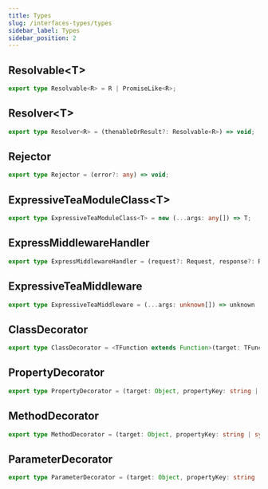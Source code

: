 ```yaml
---
title: Types
slug: /interfaces-types/types
sidebar_label: Types
sidebar_position: 2
---
```


## Resolvable<T\>
```typescript
export type Resolvable<R> = R | PromiseLike<R>;
```
## Resolver<T\>
```typescript
export type Resolver<R> = (thenableOrResult?: Resolvable<R>) => void;
```
## Rejector
```typescript
export type Rejector = (error?: any) => void;
```
## ExpressiveTeaModuleClass<T\>
```typescript
export type ExpressiveTeaModuleClass<T> = new (...args: any[]) => T;
```
## ExpressMiddlewareHandler
```typescript
export type ExpressMiddlewareHandler = (request?: Request, response?: Response, next?: NextFunction) => void;
```
## ExpressiveTeaMiddleware
```typescript
export type ExpressiveTeaMiddleware = (...args: unknown[]) => unknown | Promise<unknown>;
```
## ClassDecorator
```typescript
export type ClassDecorator = <TFunction extends Function>(target: TFunction) => TFunction | void;
```
## PropertyDecorator
```typescript
export type PropertyDecorator = (target: Object, propertyKey: string | symbol) => void;
```
## MethodDecorator
```typescript
export type MethodDecorator = (target: Object, propertyKey: string | symbol, descriptor: PropertyDescriptor) => PropertyDescriptor | void;
```
## ParameterDecorator
```typescript
export type ParameterDecorator = (target: Object, propertyKey: string | symbol, parameterIndex: number) => void;
```
